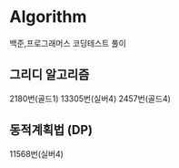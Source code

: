 # Algorithm
백준,프로그래머스 코딩테스트 풀이
## 그리디 알고리즘
2180번(골드1) 13305번(실버4) 2457번(골드4)
## 동적계획법 (DP)
11568번(실버4)
